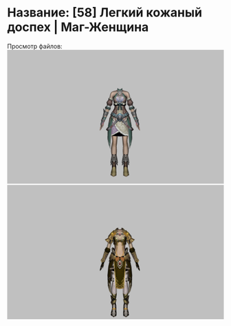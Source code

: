 # Название: [58] Легкий кожаный доспех | Маг-Женщина

Просмотр файлов:
![p050000.png](p050000.png)
![p050003.png](p050003.png)
